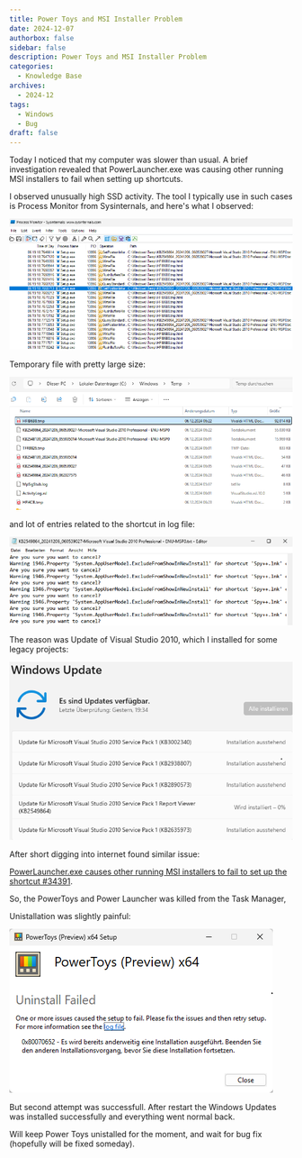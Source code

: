 ```yaml
---
title: Power Toys and MSI Installer Problem
date: 2024-12-07
authorbox: false
sidebar: false
description: Power Toys and MSI Installer Problem
categories:
  - Knowledge Base
archives:
  - 2024-12
tags:
  - Windows
  - Bug
draft: false
---
```

Today I noticed that my computer was slower than usual. A brief investigation revealed that PowerLauncher.exe was causing other running MSI installers to fail when setting up shortcuts.<!--more-->

I observed unusually high SSD activity. The tool I typically use in such cases is Process Monitor from Sysinternals, and here's what I observed:

![image-20241207061240640](assets/image-20241207061240640.png)

Temporary file with pretty large size:

![image-20241207061347154](assets/image-20241207061347154.png)

and lot of entries related to the shortcut in log file:

![image-20241207061516895](assets/image-20241207061516895.png)

The reason was Update of Visual Studio 2010, which I installed for some legacy projects:

![image-20241207061622882](assets/image-20241207061622882.png)

After short digging into internet found similar issue:

[PowerLauncher.exe causes other running MSI installers to fail to set up the shortcut #34391](https://github.com/microsoft/PowerToys/issues/34391).

So, the PowerToys and Power Launcher was killed from the Task Manager,

Unistallation was slightly painful:

![image-20241207061902817](assets/image-20241207061902817.png)

But second attempt was successfull. After restart the Windows Updates was installed successfully and everything went normal back.

Will keep Power Toys unistalled for the moment, and wait for bug fix (hopefully will be fixed someday).